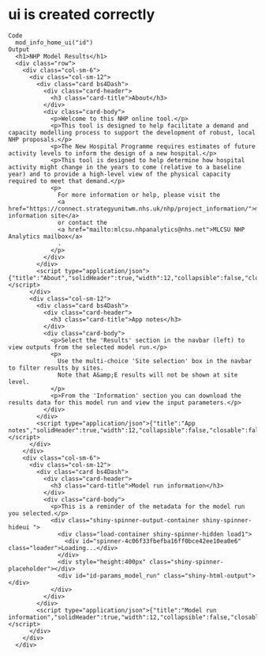 # ui is created correctly

    Code
      mod_info_home_ui("id")
    Output
      <h1>NHP Model Results</h1>
      <div class="row">
        <div class="col-sm-6">
          <div class="col-sm-12">
            <div class="card bs4Dash">
              <div class="card-header">
                <h3 class="card-title">About</h3>
              </div>
              <div class="card-body">
                <p>Welcome to this NHP online tool.</p>
                <p>This tool is designed to help facilitate a demand and capacity modelling process to support the development of robust, local NHP proposals.</p>
                <p>The New Hospital Programme requires estimates of future activity levels to inform the design of a new hospital.</p>
                <p>This tool is designed to help determine how hospital activity might change in the years to come (relative to a baseline year) and to provide a high-level view of the physical capacity required to meet that demand.</p>
                <p>
                  For more information or help, please visit the
                  <a href="https://connect.strategyunitwm.nhs.uk/nhp/project_information/">model information site</a>
                  or contact the
                  <a href="mailto:mlcsu.nhpanalytics@nhs.net">MLCSU NHP Analytics mailbox</a>
                  .
                </p>
              </div>
            </div>
            <script type="application/json">{"title":"About","solidHeader":true,"width":12,"collapsible":false,"closable":false,"maximizable":false,"gradient":false}</script>
          </div>
          <div class="col-sm-12">
            <div class="card bs4Dash">
              <div class="card-header">
                <h3 class="card-title">App notes</h3>
              </div>
              <div class="card-body">
                <p>Select the 'Results' section in the navbar (left) to view outputs from the selected model run.</p>
                <p>
                  Use the multi-choice 'Site selection' box in the navbar to filter results by sites.
                  Note that A&amp;E results will not be shown at site level.
                </p>
                <p>From the 'Information' section you can download the results data for this model run and view the input parameters.</p>
              </div>
            </div>
            <script type="application/json">{"title":"App notes","solidHeader":true,"width":12,"collapsible":false,"closable":false,"maximizable":false,"gradient":false}</script>
          </div>
        </div>
        <div class="col-sm-6">
          <div class="col-sm-12">
            <div class="card bs4Dash">
              <div class="card-header">
                <h3 class="card-title">Model run information</h3>
              </div>
              <div class="card-body">
                <p>This is a reminder of the metadata for the model run you selected.</p>
                <div class="shiny-spinner-output-container shiny-spinner-hideui ">
                  <div class="load-container shiny-spinner-hidden load1">
                    <div id="spinner-4c06f33fbefba16ff0bce42ee10ea0e6" class="loader">Loading...</div>
                  </div>
                  <div style="height:400px" class="shiny-spinner-placeholder"></div>
                  <div id="id-params_model_run" class="shiny-html-output"></div>
                </div>
              </div>
            </div>
            <script type="application/json">{"title":"Model run information","solidHeader":true,"width":12,"collapsible":false,"closable":false,"maximizable":false,"gradient":false}</script>
          </div>
        </div>
      </div>

